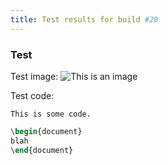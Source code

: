 ```yaml
---
title: Test results for build #20
---
```

### Test

Test image:
![This is an image](http://lorempixel.com/400/200/)

Test code:
```
This is some code.
```


```latex
\begin{document}
blah
\end{document}
```

